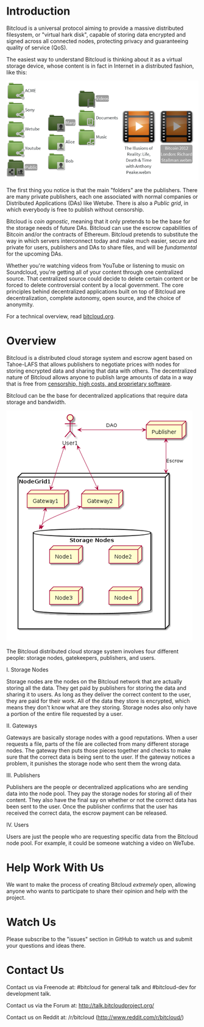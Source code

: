 # Introduction

Bitcloud is a universal protocol aiming to provide a massive distributed filesystem, or "virtual
hark disk", capable of storing data encrypted and signed across all connected
nodes, protecting privacy and guaranteeing quality of service (QoS).

The easiest way to understand Bitcloud is thinking about it as a virtual
storage device, whose content is in fact in Internet in a distributed fashion, like this:

![File Manager](img/bitcloud-fm.png)


The first thing you notice is that the main "folders" are the
publishers. There are many private publishers, each one associated with normal
companies or Distributed Applications (DAs) like Wetube. There is also a
*Public grid*, in which everybody is free to publish without
censorship.

Bitcloud is *coin agnostic*, meaning that it only pretends to be the base for
the storage needs of future DAs. Bitcloud can use the escrow capabilities of
Bitcoin and/or the contracts of Ethereum. Bitcloud pretends to substitute the
way in which servers interconnect today and make much easier, secure and
private for users, publishers and DAs to share files, and will be *fundamental*
for the upcoming DAs.


Whether you're watching videos from YouTube or listening to music on
Soundcloud, you're getting all of your content through one centralized
source. That centralized source could decide to delete certain content or be
forced to delete controversial content by a local government. The core
principles behind decentralized applications built on top of Bitcloud are
decentralization, complete autonomy, open source, and the choice of anonymity.


For a technical overview, read
[bitcloud.org](https://github.com/wetube/bitcloud/blob/master/bitcloud.org).

# Overview

Bitcloud is a distributed cloud storage system and escrow agent based on
Tahoe-LAFS that allows publishers to negotiate prices with nodes for storing
encrypted data and sharing that data with others. The decentralized nature of
Bitcloud allows anyone to publish large amounts of data in a way that is free
from
[censorship, high costs, and proprietary software](https://github.com/wetube/bitcloud/wiki/Why-Do-We-Need-Bitcloud%3F).

Bitcloud can be the base for decentralized applications that require data
storage and bandwidth.


![Bitcloud Distributed Cloud Storage System](img/structure.png)

The Bitcloud distributed cloud storage system involves four different people:
storage nodes, gatekeepers, publishers, and users.

I. Storage Nodes

Storage nodes are the nodes on the Bitcloud network that are actually storing
all the data. They get paid by publishers for storing the data and sharing it
to users. As long as they deliver the correct content to the user, they are
paid for their work. All of the data they store is encrypted, which means they
don't know what are they storing. Storage nodes also only have a portion of the
entire file requested by a user.

II. Gateways

Gateways are basically storage nodes with a good reputations. When a user
requests a file, parts of the file are collected from many different storage
nodes. The gateway then puts those pieces together and checks to make sure
that the correct data is being sent to the user. If the gateway notices a
problem, it punishes the storage node who sent them the wrong data.

III. Publishers

Publishers are the people or decentralized applications who are sending data
into the node pool. They pay the storage nodes for storing all of their
content. They also have the final say on whether or not the correct data has
been sent to the user. Once the publisher confirms that the user has received
the correct data, the escrow payment can be released.

IV. Users

Users are just the people who are requesting specific data from the Bitcloud
node pool. For example, it could be someone watching a video on WeTube.

# Help Work With Us

We want to make the process of creating Bitcloud *extremely* open, allowing
anyone who wants to participate to share their opinion and help with the
project.


# Watch Us

Please subscribe to the "issues" section in GitHub to watch us and submit your
questions and ideas there.


# Contact Us

Contact us via Freenode at: #bitcloud for general talk and #bitcloud-dev for development talk.

Contact us via the Forum at: http://talk.bitcloudproject.org/

Contact us on Reddit at: /r/bitcloud (http://www.reddit.com/r/bitcloud/)
